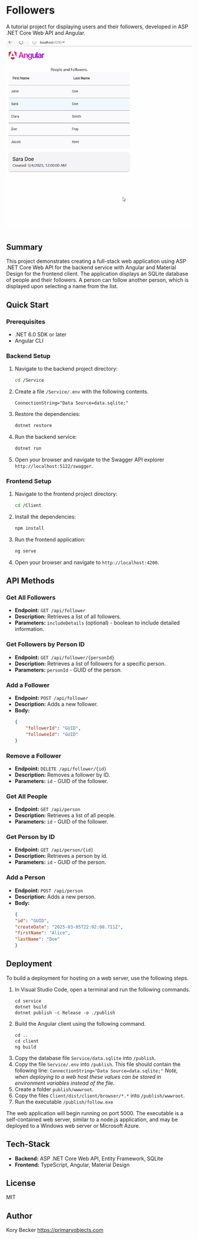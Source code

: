 # Followers

A tutorial project for displaying users and their followers, developed in ASP .NET Core Web API and Angular.

![screenshot](screenshot.gif)

## Summary

This project demonstrates creating a full-stack web application using ASP .NET Core Web API for the backend service with Angular and Material Design for the frontend client. The application displays an SQLite database of people and their followers. A person can follow another person, which is displayed upon selecting a name from the list.

## Quick Start

### Prerequisites
- .NET 6.0 SDK or later
- Angular CLI

### Backend Setup
1. Navigate to the backend project directory:
    ```sh
    cd /Service
    ```
2. Create a file `/Service/.env` with the following contents.
    ```
    ConnectionString="Data Source=data.sqlite;"
    ```
3. Restore the dependencies:
    ```sh
    dotnet restore
    ```
4. Run the backend service:
    ```sh
    dotnet run
    ```
5. Open your browser and navigate to the Swagger API explorer `http://localhost:5122/swagger`.

### Frontend Setup
1. Navigate to the frontend project directory:
    ```sh
    cd /Client
    ```
2. Install the dependencies:
    ```sh
    npm install
    ```
3. Run the frontend application:
    ```sh
    ng serve
    ```
4. Open your browser and navigate to `http://localhost:4200`.

## API Methods

### Get All Followers
- **Endpoint:** `GET /api/follower`
- **Description:** Retrieves a list of all followers.
- **Parameters:** `includeDetails` (optional) - boolean to include detailed information.

### Get Followers by Person ID
- **Endpoint:** `GET /api/follower/{personId}`
- **Description:** Retrieves a list of followers for a specific person.
- **Parameters:** `personId` - GUID of the person.

### Add a Follower
- **Endpoint:** `POST /api/follower`
- **Description:** Adds a new follower.
- **Body:** 
    ```json
    {
        "followerId": "GUID",
        "followeeId": "GUID"
    }
    ```

### Remove a Follower
- **Endpoint:** `DELETE /api/follower/{id}`
- **Description:** Removes a follower by ID.
- **Parameters:** `id` - GUID of the follower.

### Get All People
- **Endpoint:** `GET /api/person`
- **Description:** Retrieves a list of all people.
- **Parameters:** `id` - GUID of the follower.

### Get Person by ID
- **Endpoint:** `GET /api/person/{id}`
- **Description:** Retrieves a person by id.
- **Parameters:** `id` - GUID of the person.

### Add a Person
- **Endpoint:** `POST /api/person`
- **Description:** Adds a new person.
- **Body:** 
    ```json
    {
    "id": "GUID",
    "createDate": "2025-03-05T22:02:08.711Z",
    "firstName": "Alice",
    "lastName": "Doe"
    }
    ```

## Deployment

To build a deployment for hosting on a web server, use the following steps.

1. In Visual Studio Code, open a terminal and run the following commands.
    ```
    cd service
    dotnet build
    dotnet publish -c Release -o ./publish
    ```
2. Build the Angular client using the following command.
    ```
    cd ..
    cd client
    ng build
    ```
3. Copy the database file `Service/data.sqlite` into `/publish`.
4. Copy the file `Service/.env` into `/publish`. This file should contain the following line: `ConnectionString="Data Source=data.sqlite;"`  *Note, when deploying to a web host these values can be stored in environment variables instead of the file.*
5. Create a folder `publish/wwwroot`.
6. Copy the files `Client/dist/client/browser/*.*` into `/publish/wwwroot`.
7. Run the executable `/publish/follow.exe`

The web application will begin running on port 5000. The executable is a self-contained web server, similar to a node.js application, and may be deployed to a Windows web server or Microsoft Azure.

## Tech-Stack
- **Backend:** ASP .NET Core Web API, Entity Framework, SQLite
- **Frontend:** TypeScript, Angular, Material Design

## License

MIT

## Author

Kory Becker
https://primaryobjects.com